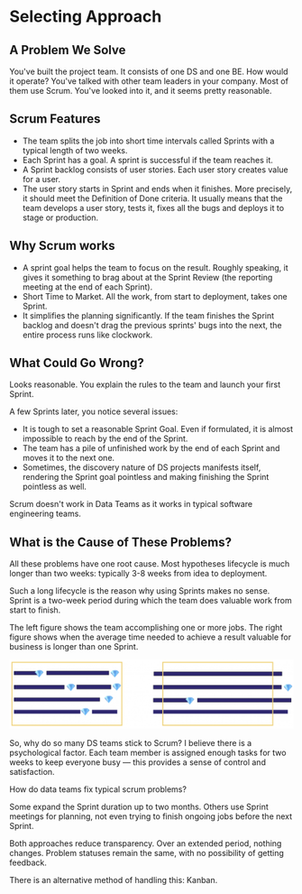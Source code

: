 # Selecting Approach

## A Problem We Solve

You've built the project team. It consists of one DS and one BE. How would it operate? You've talked with other team leaders in your company. Most of them use Scrum. You've looked into it, and it seems pretty reasonable.

## Scrum Features

* The team splits the job into short time intervals called Sprints with a typical length of two weeks.
* Each Sprint has a goal. A sprint is successful if the team reaches it.
* A Sprint backlog consists of user stories. Each user story creates value for a user.
* The user story starts in Sprint and ends when it finishes. More precisely, it should meet the Definition of Done criteria. It usually means that the team develops a user story, tests it, fixes all the bugs and deploys it to stage or production.

## Why Scrum works

* A sprint goal helps the team to focus on the result. Roughly speaking, it gives it something to brag about at the Sprint Review (the reporting meeting at the end of each Sprint).
* Short Time to Market. All the work, from start to deployment, takes one Sprint.
* It simplifies the planning significantly. If the team finishes the Sprint backlog and doesn't drag the previous sprints' bugs into the next, the entire process runs like clockwork.

## What Could Go Wrong?

Looks reasonable. You explain the rules to the team and launch your first Sprint.

A few Sprints later, you notice several issues:

* It is tough to set a reasonable Sprint Goal. Even if formulated, it is almost impossible to reach by the end of the Sprint.
* The team has a pile of unfinished work by the end of each Sprint and moves it to the next one.
* Sometimes, the discovery nature of DS projects manifests itself, rendering the Sprint goal pointless and making finishing the Sprint pointless as well.

Scrum doesn't work in Data Teams as it works in typical software engineering teams.

## What is the Cause of These Problems?

All these problems have one root cause. Most hypotheses lifecycle is much longer than two weeks: typically 3-8 weeks from idea to deployment.

Such a long lifecycle is the reason why using Sprints makes no sense. Sprint is a two-week period during which the team does valuable work from start to finish.

The left figure shows the team accomplishing one or more jobs. The right figure shows when the average time needed to achieve a result valuable for business is longer than one Sprint.

![Scrum vs Kanban](_images/selectingapproach-scrumvskanban.png)

So, why do so many DS teams stick to Scrum? I believe there is a psychological factor. Each team member is assigned enough tasks for two weeks to keep everyone busy — this provides a sense of control and satisfaction.

How do data teams fix typical scrum problems?

Some expand the Sprint duration up to two months. Others use Sprint meetings for planning, not even trying to finish ongoing jobs before the next Sprint.

Both approaches reduce transparency. Over an extended period, nothing changes. Problem statuses remain the same, with no possibility of getting feedback.

There is an alternative method of handling this: Kanban.
